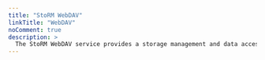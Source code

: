 ```yaml
---
title: "StoRM WebDAV"
linkTitle: "WebDAV"
noComment: true
description: >
  The StoRM WebDAV service provides a storage management and data access solution supporting VOMS and OAuth/OpenID Connect authentication and authorization mechanisms.
---
```



